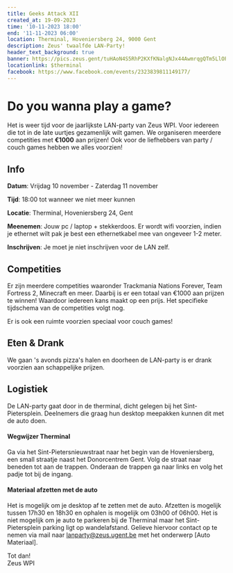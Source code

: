 ```yaml
---
title: Geeks Attack XII
created_at: 19-09-2023
time: '10-11-2023 18:00'
end: '11-11-2023 06:00'
location: Therminal, Hoveniersberg 24, 9000 Gent
description: Zeus' twaalfde LAN-Party!
header_text_background: true
banner: https://pics.zeus.gent/tuHAoN4S5RhP2KXfKNalgNJx44AwmrqgQTm5LlOP.png
locationlink: $therminal
facebook: https://www.facebook.com/events/2323839811149177/
---
```


# Do you wanna play a game?

Het is weer tijd voor de jaarlijkste LAN-party van Zeus WPI. Voor iedereen die tot in de late uurtjes gezamenlijk wilt gamen.
We organiseren meerdere competities met **€1000** aan prijzen!
Ook voor de liefhebbers van party / couch games hebben we alles voorzien!

## Info

**Datum**: Vrijdag 10 november - Zaterdag 11 november

**Tijd**: 18:00 tot wanneer we niet meer kunnen

**Locatie**: Therminal, Hoveniersberg 24, Gent

**Meenemen**: Jouw pc / laptop + stekkerdoos. Er wordt wifi voorzien, indien je ethernet wilt pak je best een ethernetkabel mee van ongeveer 1-2 meter.

**Inschrijven**: Je moet je niet inschrijven voor de LAN zelf.

## Competities

Er zijn meerdere competities waaronder Trackmania Nations Forever, Team Fortress 2, Minecraft en meer.
Daarbij is er een totaal van €1000 aan prijzen te winnen!
Waardoor iedereen kans maakt op een prijs.
Het specifieke tijdschema van de competities volgt nog.

Er is ook een ruimte voorzien speciaal voor couch games!

## Eten & Drank

We gaan 's avonds pizza's halen en doorheen de LAN-party is er drank voorzien aan schappelijke prijzen.

## Logistiek

De LAN-party gaat door in de therminal, dicht gelegen bij het Sint-Pietersplein.
Deelnemers die graag hun desktop meepakken kunnen dit met de auto doen.

#### Wegwijzer Therminal

Ga via het Sint-Pietersnieuwstraat naar het begin van de Hoveniersberg, een small straatje naast het Donorcentrem Gent.
Volg de straat naar beneden tot aan de trappen. Onderaan de trappen ga naar links en volg het padje tot bij de ingang.

#### Materiaal afzetten met de auto

Het is mogelijk om je desktop af te zetten met de auto.
Afzetten is mogelijk tussen 17h30 en 18h30 en ophalen is mogelijk om 03h00 of 06h00.
Het is niet mogelijk om je auto te parkeren bij de Therminal maar het Sint-Pietersplein parking ligt op wandelafstand.
Gelieve hiervoor contact op te nemen via mail naar lanparty@zeus.ugent.be met het onderwerp [Auto Materiaal].

Tot dan!  
Zeus WPI

